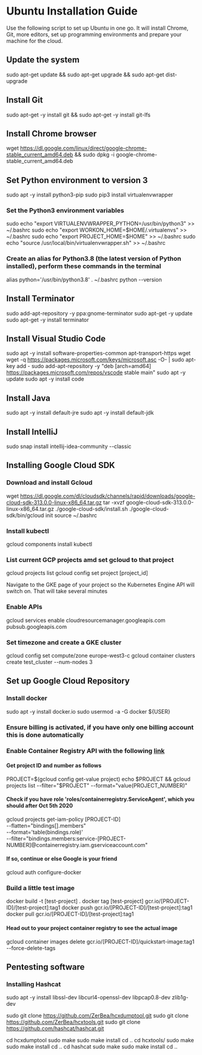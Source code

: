 # Ubuntu Installation Guide

Use the following script to set up Ubuntu in one go. It will install Chrome, Git, more editors, set up programming environments and prepare your machine for the cloud.

## Update the system
sudo apt-get update && sudo apt-get upgrade && sudo apt-get dist-upgrade

## Install Git
sudo apt-get -y install git && sudo apt-get -y install git-lfs

## Install Chrome browser
wget https://dl.google.com/linux/direct/google-chrome-stable_current_amd64.deb && sudo dpkg -i google-chrome-stable_current_amd64.deb

## Set Python environment to version 3
sudo apt -y install python3-pip
sudo pip3 install virtualenvwrapper

### Set the Python3 environment variables
sudo echo "export VIRTUALENVWRAPPER_PYTHON=/usr/bin/python3" >> ~/.bashrc
sudo echo "export WORKON_HOME=$HOME/.virtualenvs" >> ~/.bashrc
sudo echo "export PROJECT_HOME=$HOME" >> ~/.bashrc
sudo echo "source /usr/local/bin/virtualenvwrapper.sh" >> ~/.bashrc

### Create an alias for Python3.8 (the latest version of Python installed), perform these commands in the terminal
alias python='/usr/bin/python3.8'
. ~/.bashrc
python --version

## Install Terminator
sudo add-apt-repository -y ppa:gnome-terminator
sudo apt-get -y update
sudo apt-get -y install terminator

## Install Visual Studio Code
sudo apt -y install software-properties-common apt-transport-https wget
wget -q https://packages.microsoft.com/keys/microsoft.asc -O- | sudo apt-key add -
sudo add-apt-repository -y "deb [arch=amd64] https://packages.microsoft.com/repos/vscode stable main"
sudo apt -y update
sudo apt -y install code

## Install Java
sudo apt -y install default-jre
sudo apt -y install default-jdk

## Install IntelliJ
sudo snap install intellij-idea-community --classic

## Installing Google Cloud SDK

### Download and install Gcloud
wget https://dl.google.com/dl/cloudsdk/channels/rapid/downloads/google-cloud-sdk-313.0.0-linux-x86_64.tar.gz
tar -xvzf google-cloud-sdk-313.0.0-linux-x86_64.tar.gz 
./google-cloud-sdk/install.sh
./google-cloud-sdk/bin/gcloud init
source ~/.bashrc

### Install kubectl
gcloud components install kubectl

### List current GCP projects amd set gcloud to that project
gcloud projects list
gcloud config set project [project_id]

Navigate to the GKE page of your project so the Kubernetes Engine API will switch on. That will take several minutes

### Enable APIs
gcloud services enable cloudresourcemanager.googleapis.com pubsub.googleapis.com

### Set timezone and create a GKE cluster
gcloud  config set compute/zone europe-west3-c
gcloud container clusters create test_cluster --num-nodes 3

## Set up Google Cloud Repository
### Install docker
sudo apt -y install docker.io
sudo usermod -a -G docker ${USER}

### Ensure billing is activated, if you have only one billing account this is done automatically

### Enable Container Registry API with the following [link](https://console.cloud.google.com/apis/library/containerregistry.googleapis.com?_ga=2.244700289.523870026.1602227073-601722703.1601999851)

#### Get project ID and number as follows
PROJECT=$(gcloud config get-value project)
echo $PROJECT && gcloud projects list --filter="$PROJECT" --format="value(PROJECT_NUMBER)"

#### Check if you have role 'roles/containerregistry.ServiceAgent', which you should after Oct 5th 2020
gcloud projects get-iam-policy [PROJECT-ID]  \
--flatten="bindings[].members" \
--format='table(bindings.role)' \
--filter="bindings.members:service-[PROJECT-NUMBER]@containerregistry.iam.gserviceaccount.com"

#### If so, continue or else Google is your friend
gcloud auth configure-docker

### Build a little test image
docker build -t [test-project] .
docker tag [test-project] gcr.io/[PROJECT-ID]/[test-project]:tag1
docker push gcr.io/[PROJECT-ID]/[test-project]:tag1
docker pull gcr.io/[PROJECT-ID]/[test-project]:tag1

#### Head out to your project container registry to see the actual image
gcloud container images delete gcr.io/[PROJECT-ID]/quickstart-image:tag1 --force-delete-tags

## Pentesting software

### Installing Hashcat
sudo apt -y install libssl-dev libcurl4-openssl-dev libpcap0.8-dev zlib1g-dev

sudo git clone https://github.com/ZerBea/hcxdumptool.git
sudo git clone https://github.com/ZerBea/hcxtools.git
sudo git clone https://github.com/hashcat/hashcat.git

cd hcxdumptool
sudo make
sudo make install
cd ..
cd hcxtools/
sudo make
sudo make install
cd ..
cd hashcat
sudo make
sudo make install
cd ..